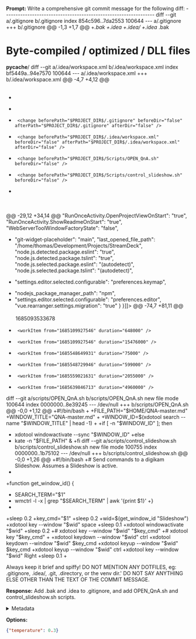 **Prompt:**
Write a comprehensive git commit message for the following diff: ---------------------------------------------------------------- diff --git a/.gitignore b/.gitignore
index 854c596..7da2553 100644
--- a/.gitignore
+++ b/.gitignore
@@ -1,3 +1,7 @@
+*.bak
+.idea
+.idea/
+.idea*
 .bak
 # Byte-compiled / optimized / DLL files
 __pycache__/
diff --git a/.idea/workspace.xml b/.idea/workspace.xml
index bf5449a..94e7570 100644
--- a/.idea/workspace.xml
+++ b/.idea/workspace.xml
@@ -4,7 +4,12 @@
     <option name="autoReloadType" value="SELECTIVE" />
   </component>
   <component name="ChangeListManager">
-    <list default="true" id="8af50231-0cb3-4ef9-9ec2-5d8c8b56c2b1" name="Changes" comment="" />
+    <list default="true" id="8af50231-0cb3-4ef9-9ec2-5d8c8b56c2b1" name="Changes" comment="">
+      <change beforePath="$PROJECT_DIR$/.gitignore" beforeDir="false" afterPath="$PROJECT_DIR$/.gitignore" afterDir="false" />
+      <change beforePath="$PROJECT_DIR$/.idea/workspace.xml" beforeDir="false" afterPath="$PROJECT_DIR$/.idea/workspace.xml" afterDir="false" />
+      <change beforePath="$PROJECT_DIR$/Scripts/OPEN_QnA.sh" beforeDir="false" />
+      <change beforePath="$PROJECT_DIR$/Scripts/control_slideshow.sh" beforeDir="false" />
+    </list>
     <option name="SHOW_DIALOG" value="false" />
     <option name="HIGHLIGHT_CONFLICTS" value="true" />
     <option name="HIGHLIGHT_NON_ACTIVE_CHANGELIST" value="false" />
@@ -29,12 +34,14 @@
     "RunOnceActivity.OpenProjectViewOnStart": "true",
     "RunOnceActivity.ShowReadmeOnStart": "true",
     "WebServerToolWindowFactoryState": "false",
+    "git-widget-placeholder": "main",
     "last_opened_file_path": "/home/thomas/Development/Projects/StreamDeck",
     "node.js.detected.package.eslint": "true",
     "node.js.detected.package.tslint": "true",
     "node.js.selected.package.eslint": "(autodetect)",
     "node.js.selected.package.tslint": "(autodetect)",
-    "settings.editor.selected.configurable": "preferences.keymap",
+    "nodejs_package_manager_path": "npm",
+    "settings.editor.selected.configurable": "preferences.editor",
     "vue.rearranger.settings.migration": "true"
   }
 }]]></component>
@@ -74,7 +81,11 @@
       <option name="number" value="Default" />
       <option name="presentableId" value="Default" />
       <updated>1685093533678</updated>
-      <workItem from="1685109927546" duration="648000" />
+      <workItem from="1685109927546" duration="15476000" />
+      <workItem from="1685548649931" duration="75000" />
+      <workItem from="1685548729946" duration="599000" />
+      <workItem from="1685559021631" duration="2055000" />
+      <workItem from="1685639846713" duration="4960000" />
     </task>
     <servers />
   </component>
diff --git a/scripts/OPEN_QnA.sh b/scripts/OPEN_QnA.sh
new file mode 100644
index 0000000..8e39245
--- /dev/null
+++ b/scripts/OPEN_QnA.sh
@@ -0,0 +1,12 @@
+#!/bin/bash
+
+FILE_PATH="$HOME/QNA-master.md"
+WINDOW_TITLE="QNA-master.md"
+
+WINDOW_ID=$(xdotool search --name "$WINDOW_TITLE" | head -1)
+
+if [ -n "$WINDOW_ID" ]; then
+  xdotool windowactivate --sync "$WINDOW_ID"
+else
+  kate -n "$FILE_PATH" &
+fi
diff --git a/scripts/control_slideshow.sh b/scripts/control_slideshow.sh
new file mode 100755
index 0000000..1b75102
--- /dev/null
+++ b/scripts/control_slideshow.sh
@@ -0,0 +1,26 @@
+#!/bin/bash
+# Send commands to a digikam Slideshow. Assumes a Slideshow is active.
+
+function get_window_id() {
+  SEARCH_TERM="$1"
+  wmctrl -l -x | grep "$SEARCH_TERM" | awk '{print $1}'
+}
+
+sleep 0.2
+key_cmd="$1"
+sleep 0.2
+wid=$(get_window_id "Slideshow")
+xdotool key --window "$wid" space
+sleep 0.1
+xdotool windowactivate "$wid"
+sleep 0.2
+# xdotool key --window "$wid" "$key_cmd"
+# xdotool key "$key_cmd"
+
+xdotool keydown --window "$wid" ctrl
+xdotool keydown --window "$wid" $key_cmd
+xdotool keyup --window "$wid" $key_cmd
+xdotool keyup --window "$wid" ctrl
+xdotool key --window "$wid" Right
+sleep 0.1
+


Always keep it brief and spiffy!
DO NOT MENTION ANY DOTFILES, eg: .gitignore, .idea/, .git, .directory, or the venv dir.' DO NOT SAY ANYTHING ELSE OTHER THAN THE TEXT OF THE COMMIT MESSAGE.


**Response:**
Add .bak and .idea to .gitignore, and add OPEN_QnA.sh and control_slideshow.sh scripts.

<details><summary>Metadata</summary>

- Duration: 1455 ms
- Datetime: 2023-07-26T06:14:49.103889
- Model: gpt-3.5-turbo-0613

</details>

**Options:**
```json
{"temperature": 0.3}
```

